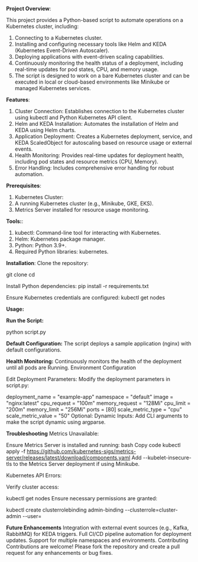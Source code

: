 **Project Overview**:

This project provides a Python-based script to automate operations on a Kubernetes cluster, including:

1. Connecting to a Kubernetes cluster.
2. Installing and configuring necessary tools like Helm and KEDA (Kubernetes Event-Driven Autoscaler).
3. Deploying applications with event-driven scaling capabilities.
4. Continuously monitoring the health status of a deployment, including real-time updates for pod states, CPU, and memory usage.
5. The script is designed to work on a bare Kubernetes cluster and can be executed in local or cloud-based environments like Minikube or managed Kubernetes services.

**Features**:

1. Cluster Connection: Establishes connection to the Kubernetes cluster using kubectl and Python Kubernetes API client.
2. Helm and KEDA Installation: Automates the installation of Helm and KEDA using Helm charts.
3. Application Deployment: Creates a Kubernetes deployment, service, and KEDA ScaledObject for autoscaling based on resource usage or external events.
4. Health Monitoring: Provides real-time updates for deployment health, including pod states and resource metrics (CPU, Memory).
5. Error Handling: Includes comprehensive error handling for robust automation.
   
**Prerequisites**:
1. Kubernetes Cluster:
2. A running Kubernetes cluster (e.g., Minikube, GKE, EKS).
3. Metrics Server installed for resource usage monitoring.
   
**Tools:**:
1. kubectl: Command-line tool for interacting with Kubernetes.
2. Helm: Kubernetes package manager.
3. Python: Python 3.9+.
4. Required Python libraries: kubernetes.
   
**Installation**:
Clone the repository:

git clone <repository-url>
cd <repository-folder>

Install Python dependencies:
pip install -r requirements.txt

Ensure Kubernetes credentials are configured:
kubectl get nodes

**Usage:**

**Run the Script:**

python script.py

**Default Configuration:**
The script deploys a sample application (nginx) with default configurations.

**Health Monitoring:**
Continuously monitors the health of the deployment until all pods are Running.
Environment Configuration

Edit Deployment Parameters: 
Modify the deployment parameters in script.py:

deployment_name = "example-app"
namespace = "default"
image = "nginx:latest"
cpu_request = "100m"
memory_request = "128Mi"
cpu_limit = "200m"
memory_limit = "256Mi"
ports = [80]
scale_metric_type = "cpu"
scale_metric_value = "50"
Optional: Dynamic Inputs: Add CLI arguments to make the script dynamic using argparse.

**Troubleshooting**
Metrics Unavailable:

Ensure Metrics Server is installed and running:
bash
Copy code
kubectl apply -f https://github.com/kubernetes-sigs/metrics-server/releases/latest/download/components.yaml
Add --kubelet-insecure-tls to the Metrics Server deployment if using Minikube.

Kubernetes API Errors:

Verify cluster access:

kubectl get nodes
Ensure necessary permissions are granted:

kubectl create clusterrolebinding admin-binding --clusterrole=cluster-admin --user=<your-user>

**Future Enhancements**
Integration with external event sources (e.g., Kafka, RabbitMQ) for KEDA triggers.
Full CI/CD pipeline automation for deployment updates.
Support for multiple namespaces and environments.
Contributing
Contributions are welcome! Please fork the repository and create a pull request for any enhancements or bug fixes.
